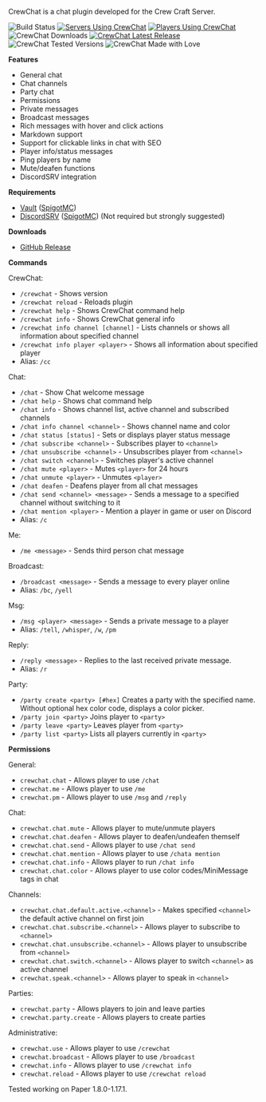 CrewChat is a chat plugin developed for the Crew Craft Server.

![Build Status](https://github.com/mattboy9921/CrewChat/actions/workflows/maven.yml/badge.svg)
[![Servers Using CrewChat](https://img.shields.io/bstats/servers/5799?style=flat&label=Servers&logo=bookmeter&logoColor=94A0A5&labelColor=384142&color=00695C)](https://bstats.org/plugin/bukkit/CrewChat/5799)
[![Players Using CrewChat](https://img.shields.io/bstats/players/5799?style=flat&label=Players&logo=bookmeter&logoColor=94A0A5&labelColor=384142&color=00695C)](https://bstats.org/plugin/bukkit/CrewChat/5799)
![CrewChat Downloads](https://img.shields.io/github/downloads/mattboy9921/crewchat/total?label=Downloads&logo=docusign&logoColor=94A0A5&labelColor=384142)
[![CrewChat Latest Release](https://img.shields.io/github/v/release/mattboy9921/crewchat?label=Release&logo=dropbox&logoColor=94A0A5&labelColor=384142)](https://github.com/mattboy9921/CrewChat/releases/latest)
![CrewChat Tested Versions](https://img.shields.io/badge/Tested%20Versions-1.8.0--1.17.1-success?&logo=verizon&logoColor=94A0A5&labelColor=384142)
![CrewChat Made with Love](https://img.shields.io/badge/Made-with%20Love-red?&logo=undertale&logoColor=94A0A5&labelColor=384142)

**Features**
 - General chat
 - Chat channels
 - Party chat
 - Permissions
 - Private messages
 - Broadcast messages
 - Rich messages with hover and click actions
 - Markdown support
 - Support for clickable links in chat with SEO
 - Player info/status messages
 - Ping players by name
 - Mute/deafen functions
 - DiscordSRV integration

**Requirements**
- [Vault](https://github.com/mattboy9921/CrewChat/releases/latest) ([SpigotMC](https://www.spigotmc.org/resources/vault.34315/))
- [DiscordSRV](https://www.spigotmc.org/resources/vault.34315/) ([SpigotMC](https://www.spigotmc.org/resources/vault.34315/)) (Not required but strongly suggested)

**Downloads**
- [GitHub Release](https://github.com/mattboy9921/CrewChat/releases/latest)

**Commands**

CrewChat:
 - `/crewchat` - Shows version
 - `/crewchat reload` - Reloads plugin
 - `/crewchat help` - Shows CrewChat command help
 - `/crewchat info` - Shows CrewChat general info
 - `/crewchat info channel [channel]` - Lists channels or shows all information about specified channel
 - `/crewchat info player <player>` - Shows all information about specified player
 - Alias: `/cc`
 
Chat:
 - `/chat` - Show Chat welcome message
 - `/chat help` - Shows chat command help
 - `/chat info` - Shows channel list, active channel and subscribed channels
 - `/chat info channel <channel>` - Shows channel name and color
 - `/chat status [status]` - Sets or displays player status message
 - `/chat subscribe <channel>` - Subscribes player to `<channel>`
 - `/chat unsubscribe <channel>` - Unsubscribes player from `<channel>`
 - `/chat switch <channel>` - Switches player's active channel
 - `/chat mute <player>` - Mutes `<player>` for 24 hours
 - `/chat unmute <player>` - Unmutes `<player>`
 - `/chat deafen` - Deafens player from all chat messages
 - `/chat send <channel> <message>` - Sends a message to a specified channel without switching to it
 - `/chat mention <player>` - Mention a player in game or user on Discord
 - Alias: `/c`
 
Me:
 - `/me <message>` - Sends third person chat message

Broadcast:
 - `/broadcast <message>` - Sends a message to every player online
 - Alias: `/bc`, `/yell`
 
Msg:
 - `/msg <player> <message>` - Sends a private message to a player
 - Alias: `/tell`, `/whisper`, `/w`, `/pm`
 
Reply:
 - `/reply <message>` - Replies to the last received private message.
 - Alias: `/r`
 
Party:
 - `/party create <party> [#hex]` Creates a party with the specified name. Without optional hex color code, displays a color picker.
 - `/party join <party>` Joins player to `<party>`
 - `/party leave <party>` Leaves player from `<party>`
 - `/party list <party>` Lists all players currently in `<party>`
 
**Permissions**

General:
- `crewchat.chat` - Allows player to use `/chat`
- `crewchat.me` - Allows player to use `/me`
- `crewchat.pm` - Allows player to use `/msg` and `/reply`

Chat:
- `crewchat.chat.mute` - Allows player to mute/unmute players
- `crewchat.chat.deafen` - Allows player to deafen/undeafen themself
- `crewchat.chat.send` - Allows player to use `/chat send`
- `crewchat.chat.mention` - Allows player to use `/chata mention`
- `crewchat.chat.info` -  Allows player to run `/chat info`
- `crewchat.chat.color` - Allows player to use color codes/MiniMessage tags in chat

Channels:
- `crewchat.chat.default.active.<channel>` - Makes specified `<channel>` the default active channel on first join
- `crewchat.chat.subscribe.<channel>` - Allows player to subscribe to `<channel>`
- `crewchat.chat.unsubscribe.<channel>` - Allows player to unsubscribe from `<channel>`
- `crewchat.chat.switch.<channel>` - Allows player to switch `<channel>` as active channel
- `crewchat.speak.<channel>` - Allows player to speak in `<channel>`

Parties:
- `crewchat.party` - Allows players to join and leave parties
- `crewchat.party.create` - Allows players to create parties

Administrative:
- `crewchat.use` - Allows player to use `/crewchat`
- `crewchat.broadcast` - Allows player to use `/broadcast`
- `crewchat.info` - Allows player to use `/crewchat info`
- `crewchat.reload` - Allows player to use `/crewchat reload`
 
Tested working on Paper 1.8.0-1.17.1.